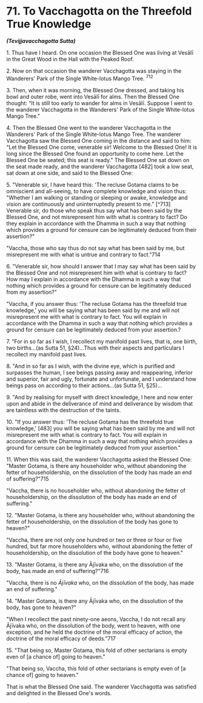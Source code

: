 # 71. To Vacchagotta on the Threefold True Knowledge
***(Tevijjavacchagotta Sutta)***

1\. Thus have I heard. On one occasion the Blessed One was living at Vesālī in the Great Wood in the Hall with the Peaked Roof.

2\. Now on that occasion the wanderer Vacchagotta was staying in the Wanderers' Park of the Single White-lotus Mango Tree. ${ }^{712}$

3\. Then, when it was morning, the Blessed One dressed, and taking his bowl and outer robe, went into Vesālī for alms. Then the Blessed One thought: "It is still too early to wander for alms in Vesālī. Suppose I went to the wanderer Vacchagotta in the Wanderers' Park of the Single White-lotus Mango Tree."

4\. Then the Blessed One went to the wanderer Vacchagotta in the Wanderers' Park of the Single White-lotus Mango Tree. The wanderer Vacchagotta saw the Blessed One coming in the distance and said to him: "Let the Blessed One come, venerable sir! Welcome to the Blessed One! It is long since the Blessed One found an opportunity to come here. Let the Blessed One be seated; this seat is ready." The Blessed One sat down on the seat made ready, and the wanderer Vacchagotta [482] took a low seat, sat down at one side, and said to the Blessed One:

5\. "Venerable sir, I have heard this: 'The recluse Gotama claims to be omniscient and all-seeing, to have complete knowledge and vision thus: "Whether I am walking or standing or sleeping or awake, knowledge and vision are continuously and uninterruptedly present to me." [^713] Venerable sir, do those who speak thus say what has been said by the Blessed One, and not misrepresent him with what is contrary to fact? Do they explain in accordance with the Dhamma in such a way that nothing which provides a ground for censure can be legitimately deduced from their assertion?"

"Vaccha, those who say thus do not say what has been said
by me, but misrepresent me with what is untrue and contrary to fact."714

6\. "Venerable sir, how should I answer that I may say what has been said by the Blessed One and not misrepresent him with what is contrary to fact? How may I explain in accordance with the Dhamma in such a way that nothing which provides a ground for censure can be legitimately deduced from my assertion?"

"Vaccha, if you answer thus: 'The recluse Gotama has the threefold true knowledge,' you will be saying what has been said by me and will not misrepresent me with what is contrary to fact. You will explain in accordance with the Dhamma in such a way that nothing which provides a ground for censure can be legitimately deduced from your assertion.?

7\. "For in so far as I wish, I recollect my manifold past lives, that is, one birth, two births...(as Sutta 51, §24)...Thus with their aspects and particulars I recollect my manifold past lives.

8\. "And in so far as I wish, with the divine eye, which is purified and surpasses the human, I see beings passing away and reappearing, inferior and superior, fair and ugly, fortunate and unfortunate, and I understand how beings pass on according to their actions...(as Sutta 51, §25)...

9\. "And by realising for myself with direct knowledge, I here and now enter upon and abide in the deliverance of mind and deliverance by wisdom that are taintless with the destruction of the taints.

10\. "If you answer thus: 'The recluse Gotama has the threefold true knowledge,' [483] you will be saying what has been said by me and will not misrepresent me with what is contrary to fact. You will explain in accordance with the Dhamma in such a way that nothing which provides a ground for censure can be legitimately deduced from your assertion."

11\. When this was said, the wanderer Vacchagotta asked the Blessed One: "Master Gotama, is there any householder who, without abandoning the fetter of householdership, on the dissolution of the body has made an end of suffering?"715

"Vaccha, there is no householder who, without abandoning the fetter of householdership, on the dissolution of the body has made an end of suffering."

12\. "Master Gotama, is there any householder who, without abandoning the fetter of householdership, on the dissolution of the body has gone to heaven?"

"Vaccha, there are not only one hundred or two or three or four or five hundred, but far more householders who, without abandoning the fetter of householdership, on the dissolution of the body have gone to heaven."

13\. "Master Gotama, is there any Ājīvaka who, on the dissolution of the body, has made an end of suffering?"716

"Vaccha, there is no $\bar{A} j \bar{i} v a k a$ who, on the dissolution of the body, has made an end of suffering."

14\. "Master Gotama, is there any Ājīvaka who, on the dissolution of the body, has gone to heaven?"

"When I recollect the past ninety-one aeons, Vaccha, I do not recall any Ājīvaka who, on the dissolution of the body, went to heaven, with one exception, and he held the doctrine of the moral efficacy of action, the doctrine of the moral efficacy of deeds."717

15\. "That being so, Master Gotama, this fold of other sectarians is empty even of [a chance of] going to heaven."

"That being so, Vaccha, this fold of other sectarians is empty even of [a chance of] going to heaven."

That is what the Blessed One said. The wanderer Vacchagotta was satisfied and delighted in the Blessed One's words.